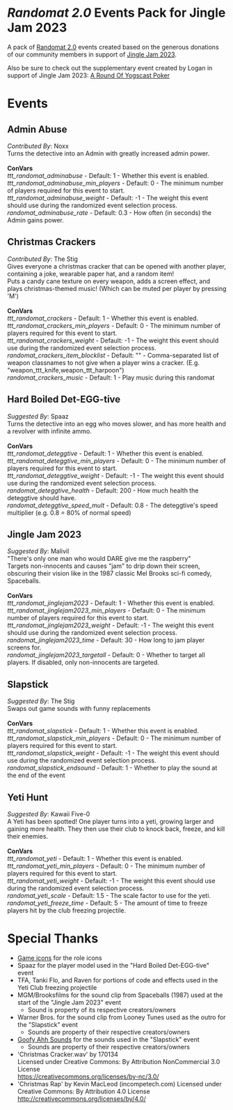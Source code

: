 # _Randomat 2.0_ Events Pack for Jingle Jam 2023
A pack of [Randomat 2.0](https://github.com/Malivil/TTT-Randomat-20) events created based on the generous donations of our community members in support of [Jingle Jam 2023](https://www.jinglejam.co.uk/).

Also be sure to check out the supplementary event created by Logan in support of Jingle Jam 2023: [A Round Of Yogscast Poker](https://steamcommunity.com/sharedfiles/filedetails/?id=3270708577)

# Events

## Admin Abuse
_Contributed By_: Noxx\
Turns the detective into an Admin with greatly increased admin power.
\
\
**ConVars**
\
_ttt_randomat_adminabuse_ - Default: 1 - Whether this event is enabled.\
_ttt_randomat_adminabuse_min_players_ - Default: 0 - The minimum number of players required for this event to start.\
_ttt_randomat_adminabuse_weight_ - Default: -1 - The weight this event should use during the randomized event selection process.\
_randomat_adminabuse_rate_ - Default: 0.3 - How often (in seconds) the Admin gains power.

## Christmas Crackers
_Contributed By_: The Stig\
Gives everyone a christmas cracker that can be opened with another player, containing a joke, wearable paper hat, and a random item!\
Puts a candy cane texture on every weapon, adds a screen effect, and plays christmas-themed music! (Which can be muted per player by pressing 'M')
\
\
**ConVars**
\
_ttt_randomat_crackers_ - Default: 1 - Whether this event is enabled.\
_ttt_randomat_crackers_min_players_ - Default: 0 - The minimum number of players required for this event to start.\
_ttt_randomat_crackers_weight_ - Default: -1 - The weight this event should use during the randomized event selection process.\
_randomat_crackers_item_blocklist_ - Default: "" - Comma-separated list of weapon classnames to not give when a player wins a cracker. (E.g. "weapon_ttt_knife,weapon_ttt_harpoon")\
_randomat_crackers_music_ - Default: 1 - Play music during this randomat

## Hard Boiled Det-EGG-tive
_Suggested By_: Spaaz\
Turns the detective into an egg who moves slower, and has more health and a revolver with infinite ammo.
\
\
**ConVars**
\
_ttt_randomat_deteggtive_ - Default: 1 - Whether this event is enabled.\
_ttt_randomat_deteggtive_min_players_ - Default: 0 - The minimum number of players required for this event to start.\
_ttt_randomat_deteggtive_weight_ - Default: -1 - The weight this event should use during the randomized event selection process.\
_randomat_deteggtive_health_ - Default: 200 - How much health the deteggtive should have.\
_randomat_deteggtive_speed_mult_ - Default: 0.8 - The deteggtive's speed multiplier (e.g. 0.8 = 80% of normal speed)

## Jingle Jam 2023
_Suggested By_: Malivil\
"There's only one man who would DARE give me the raspberry"\
Targets non-innocents and causes "jam" to drip down their screen, obscuring their vision like in the 1987 classic Mel Brooks sci-fi comedy, Spaceballs.
\
\
**ConVars**
\
_ttt_randomat_jinglejam2023_ - Default: 1 - Whether this event is enabled.\
_ttt_randomat_jinglejam2023_min_players_ - Default: 0 - The minimum number of players required for this event to start.\
_ttt_randomat_jinglejam2023_weight_ - Default: -1 - The weight this event should use during the randomized event selection process.\
_randomat_jinglejam2023_time_ - Default: 30 - How long to jam player screens for.\
_randomat_jinglejam2023_targetall_ - Default: 0 - Whether to target all players. If disabled, only non-innocents are targeted.

## Slapstick
_Suggested By_: The Stig\
Swaps out game sounds with funny replacements
\
\
**ConVars**
\
_ttt_randomat_slapstick_ - Default: 1 - Whether this event is enabled.\
_ttt_randomat_slapstick_min_players_ - Default: 0 - The minimum number of players required for this event to start.\
_ttt_randomat_slapstick_weight_ - Default: -1 - The weight this event should use during the randomized event selection process.\
_randomat_slapstick_endsound_ - Default: 1 - Whether to play the sound at the end of the event

## Yeti Hunt
_Suggested By_: Kawaii Five-0\
A Yeti has been spotted! One player turns into a yeti, growing larger and gaining more health. They then use their club to knock back, freeze, and kill their enemies.
\
\
**ConVars**
\
_ttt_randomat_yeti_ - Default: 1 - Whether this event is enabled.\
_ttt_randomat_yeti_min_players_ - Default: 0 - The minimum number of players required for this event to start.\
_ttt_randomat_yeti_weight_ - Default: -1 - The weight this event should use during the randomized event selection process.\
_randomat_yeti_scale_ - Default: 1.5 - The scale factor to use for the yeti.\
_randomat_yeti_freeze_time_ - Default: 5 - The amount of time to freeze players hit by the club freezing projectile.


# Special Thanks
- [Game icons](https://game-icons.net/) for the role icons
- Spaaz for the player model used in the "Hard Boiled Det-EGG-tive" event
- TFA, Tanki Flo, and Raven for portions of code and effects used in the Yeti Club freezing projectile
- MGM/Brooksfilms for the sound clip from Spaceballs (1987) used at the start of the "Jingle Jam 2023" event
  - Sound is property of its respective creators/owners
- Warner Bros. for the sound clip from Looney Tunes used as the outro for the "Slapstick" event
  - Sounds are property of their respective creators/owners
- [Goofy Ahh Sounds](https://steamcommunity.com/sharedfiles/filedetails/?id=2801860110) for the sounds used in the "Slapstick" event
  - Sounds are property of their respective creators/owners
- 'Christmas Cracker.wav' by 170134 \
Licensed under Creative Commons: By Attribution NonCommercial 3.0 License \
<https://creativecommons.org/licenses/by-nc/3.0/>
- 'Christmas Rap' by Kevin MacLeod (incompetech.com)
Licensed under Creative Commons: By Attribution 4.0 License
http://creativecommons.org/licenses/by/4.0/